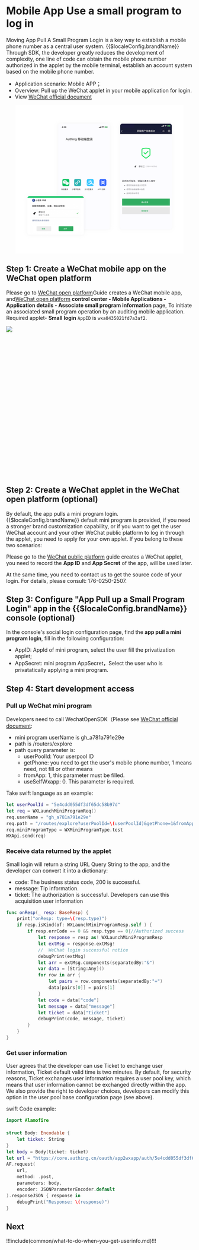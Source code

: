 # Mobile App Use a small program to log in

<LastUpdated/>

Moving App Pull A Small Program Login is a key way to establish a mobile phone number as a central user system. {{$localeConfig.brandName}} Through SDK, the developer greatly reduces the development of complexity, one line of code can obtain the mobile phone number authorized in the applet by the mobile terminal, establish an account system based on the mobile phone number.

- Application scenario: Mobile APP；
- Overview: Pull up the WeChat applet in your mobile application for login.
- View [WeChat official document](https://developers.weixin.qq.com/doc/oplatform/Mobile_App/WeChat_Login/Development_Guide.html)

<img src="./images/wechat-mobile-mini-program-login.png" height="400px" style="display:block;margin: 0 auto;"/>

## Step 1: Create a WeChat mobile app on the WeChat open platform

Please go to [WeChat open platform](https://open.weixin.qq.com/cgi-bin/frame?t=home/app_tmpl&lang=zh_CN)Guide creates a WeChat mobile app, and[WeChat open platform](https://open.weixin.qq.com/) **control center - Mobile Applications - Application details - Associate small program information** page, To initiate an associated small program operation by an auditing mobile application. Required applet- **Small login** `AppID` is `wxa0435021fd7a3af2`.

<img src="https://cdn.authing.cn/blog/image%20%28363%29.png" height="400px" style="display:block;margin: 0 auto;">

## Step 2: Create a WeChat applet in the WeChat open platform (optional)

By default, the app pulls a mini program login. {{$localeConfig.brandName}} default mini program is provided, if you need a stronger brand customization capability, or if you want to get the user WeChat account and your other WeChat public platform to log in through the applet, you need to apply for your own applet. If you belong to these two scenarios:

Please go to the [WeChat public platform](https://mp.weixin.qq.com/wxopen/waregister?action=step1&token=&lang=zh_CN) guide creates a WeChat applet, you need to record the **App ID** and **App Secret** of the app, will be used later.

At the same time, you need to contact us to get the source code of your login. For details, please consult: 176-0250-2507.

## Step 3: Configure "App Pull up a Small Program Login" app in the {{$localeConfig.brandName}} console (optional)

In the console's social login configuration page, find the **app pull a mini program login**, fill in the following configuration:

- AppID: AppId of mini program, select the user fill the privatization applet;
- AppSecret: mini program AppSecret，Select the user who is privatatically applying a mini program.

## Step 4: Start development access

### Pull up WeChat mini program

Developers need to call WechatOpenSDK（Please see [WeChat official document](https://developers.weixin.qq.com/doc/oplatform/Mobile_App/Access_Guide/iOS.html):

- mini program userName is gh_a781a791e29e
- path is /routers/explore
- path query parameter is:
  - userPoolId: Your userpool ID
  - getPhone: you need to get the user's mobile phone number, 1 means need, not fill or other means
  - fromApp: 1, this parameter must be filled.
  - useSelfWxapp: 0. This parameter is required.

Take swift language as an example:

```swift
let userPoolId = "5e4cdd055df3df65dc58b97d"
let req = WXLaunchMiniProgramReq()
req.userName = "gh_a781a791e29e"
req.path = "/routes/explore?userPoolId=\(userPoolId)&getPhone=1&fromApp=1&useSelfWxapp=0"
req.miniProgramType = WXMiniProgramType.test
WXApi.send(req)
```

### Receive data returned by the applet

Small login will return a string URL Query String to the app, and the developer can convert it into a dictionary:

- code: The business status code, 200 is successful.
- message: Tip information.
- ticket: The authorization is successful. Developers can use this acquisition user information

```swift
func onResp(_ resp: BaseResp) {
    print("onResp: type=\(resp.type)")
    if resp.isKind(of: WXLaunchMiniProgramResp.self ) {
        if resp.errCode == 0 && resp.type == 0{//Authorized success
            let response = resp as! WXLaunchMiniProgramResp
            let extMsg = response.extMsg!
            //  WeChat login successful notice
            debugPrint(extMsg)
            let arr = extMsg.components(separatedBy:"&")
            var data = [String:Any]()
            for row in arr {
                let pairs = row.components(separatedBy:"=")
                data[pairs[0]] = pairs[1]
            }
            let code = data["code"]
            let message = data["message"]
            let ticket = data["ticket"]
            debugPrint(code, message, ticket)
        }
    }
}
```

### Get user information

User agrees that the developer can use Ticket to exchange user information, Ticket default valid time is two minutes. By default, for security reasons, Ticket exchanges user information requires a user pool key, which means that user information cannot be exchanged directly within the app. We also provide the right to developer choices, developers can modify this option in the user pool base configuration page (see above).

<ApiMethodSpec method="post" host="https://core.authing.cn" path="oauth/app2wxapp/auth/:userPoolId" summary="ticket exchange user information">
<template slot="headers">
<ApiMethodParam name="content-type" type="string" required description="application/json" />
</template>
<template slot="pathParams">
<ApiMethodParam name="userPoolId" type="string" required description="Userpool ID" />
</template>
<template slot="bodyParams">
<ApiMethodParam name="secret" type="string" description="Userpool key" />
<ApiMethodParam name="tickett" type="string" required description="ticket returns to App" />
</template>
<template slot="response">
<ApiMethodResponse description="_id is user ID。">

```js
{
  emailVerified: false,
  username: '廖长江',
  nickname: '廖长江',
  company: '',
  photo: 'https://usercontents.authing.cn/avatar-5e57540f84622ae263294a42-1582781455906',
  loginsCount: 2,
  registerMethod: 'oauth:app2wxapp',
  blocked: false,
  isDeleted: false,
  oauth: '{"nickName":"廖长江","gender":1,"language":"zh_CN","city":"Haidian","province":"Beijing","country":"China","avatarUrl":"https://wx.qlogo.cn/mmopen/vi_32/8INxh2bxDMiaU05jLqvWBszALu2u8Qw4iaxV58v4fERaDWV8yunE7icNiahJdxkOCNfGosqXcQ2SyScAcdyibv8uWWQ/132","phone":"17670416754","openid":"o1p9H4wAgb9uTqpxG5Z1g0pIr3FE","unionid":"o0pqE6Fbr5M-exSu_PeL_sjwN44U"}',
  metadata: '""',
  _id: "5e57540f84622ae263294a42",
  unionid: 'o0pqE6Fbr5M-exSu_PeL_sjwN44U',
  openid: 'o1p9H4wAgb9uTqpxG5Z1g0pIr3FE',
  lastIP: '::ffff:192.168.0.106',
  lastLogin: "2020-02-27T05:33:20.796Z",
  signedUp: "2020-02-27T05:30:55.875Z",
  token: 'eyJhbGciOiJIUzI1NiIsInR5cCI6IkpXVCJ9.eyJkYXRhIjp7InVuaW9uaWQiOiJvMHBxRTZGYnI1TS1leFN1X1BlTF9zandONDRVIiwiaWQiOiI1ZTU3NTQwZjg0NjIyYWUyNjMyOTRhNDIiLCJjbGllbnRJZCI6IjVlNGNkZDA1NWRmM2RmNjVkYzU4Yjk3ZCJ9LCJpYXQiOjE1ODI3ODE2MDAsImV4cCI6MTU4NDA3NzYwMH0.pd7HJu5Ft8uytxIy4VgHdQiaAKuo96P_LcABFwM7OPI',
  tokenExpiredAt: "2020-03-13T05:33:20.000Z",
  phone: '176xxxx6754'
}
```

</ApiMethodResponse>
</template>
</ApiMethodSpec>

swift Code example:

```swift
import Alamofire

struct Body: Encodable {
    let ticket: String
}
let body = Body(ticket: ticket)
let url = "https://core.authing.cn/oauth/app2wxapp/auth/5e4cdd055df3df65dc58b97d?ticket=\(ticket)"
AF.request(
    url,
    method: .post,
    parameters: body,
    encoder: JSONParameterEncoder.default
).responseJSON { response in
    debugPrint("Response: \(response)")
}
```

## Next

!!!include(common/what-to-do-when-you-get-userinfo.md)!!!
